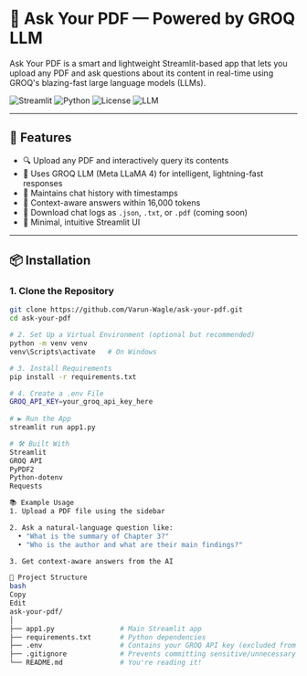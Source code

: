 # 📄 Ask Your PDF — Powered by GROQ LLM

Ask Your PDF is a smart and lightweight Streamlit-based app that lets you upload any PDF and ask questions about its content in real-time using GROQ's blazing-fast large language models (LLMs).

![Streamlit](https://img.shields.io/badge/Built%20With-Streamlit-red?style=flat-square&logo=streamlit)
![Python](https://img.shields.io/badge/Python-3.10%2B-blue.svg?style=flat-square&logo=python)
![License](https://img.shields.io/badge/License-MIT-green.svg?style=flat-square)
![LLM](https://img.shields.io/badge/Powered%20By-GROQ%20LLM-black?style=flat-square&logo=data)

---

## 🚀 Features

- 🔍 Upload any PDF and interactively query its contents
- 🤖 Uses GROQ LLM (Meta LLaMA 4) for intelligent, lightning-fast responses
- 💬 Maintains chat history with timestamps
- 🧠 Context-aware answers within 16,000 tokens
- 💾 Download chat logs as `.json`, `.txt`, or `.pdf` (coming soon)
- 🎨 Minimal, intuitive Streamlit UI

---

## 📦 Installation

### 1. Clone the Repository
```bash
git clone https://github.com/Varun-Wagle/ask-your-pdf.git
cd ask-your-pdf

# 2. Set Up a Virtual Environment (optional but recommended)
python -m venv venv
venv\Scripts\activate   # On Windows

# 3. Install Requirements
pip install -r requirements.txt

# 4. Create a .env File
GROQ_API_KEY=your_groq_api_key_here
 
# ▶️ Run the App
streamlit run app1.py

# 🛠️ Built With
Streamlit
GROQ API
PyPDF2
Python-dotenv
Requests

📚 Example Usage
1. Upload a PDF file using the sidebar

2. Ask a natural-language question like:
  • "What is the summary of Chapter 3?"
  • "Who is the author and what are their main findings?"

3. Get context-aware answers from the AI

📂 Project Structure
bash
Copy
Edit
ask-your-pdf/
│
├── app1.py                # Main Streamlit app
├── requirements.txt       # Python dependencies
├── .env                   # Contains your GROQ API key (excluded from Git)
├── .gitignore             # Prevents committing sensitive/unnecessary files
└── README.md              # You're reading it!
